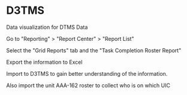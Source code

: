 # D3TMS

Data visualization for DTMS Data

Go to "Reporting" > "Report Center" > "Report List"

Select the "Grid Reports" tab and the "Task Completion Roster Report"

Export the information to Excel


Import to D3TMS to gain better understanding of the information.

Also import the unit AAA-162 roster to collect who is on which UIC

